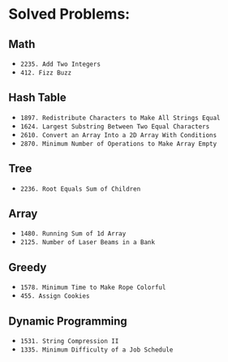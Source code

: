 # Solved Problems:

## Math
- `2235. Add Two Integers`
- `412. Fizz Buzz`

## Hash Table
- `1897. Redistribute Characters to Make All Strings Equal`
- `1624. Largest Substring Between Two Equal Characters`
- `2610. Convert an Array Into a 2D Array With Conditions`
- `2870. Minimum Number of Operations to Make Array Empty`

## Tree
- `2236. Root Equals Sum of Children`

## Array
- `1480. Running Sum of 1d Array`
- `2125. Number of Laser Beams in a Bank`

## Greedy
- `1578. Minimum Time to Make Rope Colorful`
- `455. Assign Cookies`

## Dynamic Programming
- `1531. String Compression II`
- `1335. Minimum Difficulty of a Job Schedule`
